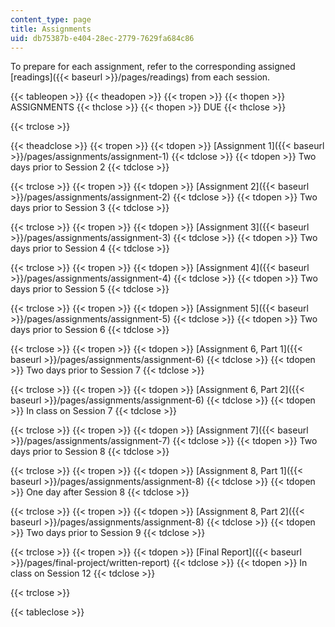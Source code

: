 ```yaml
---
content_type: page
title: Assignments
uid: db75387b-e404-28ec-2779-7629fa684c86
---
```


To prepare for each assignment, refer to the corresponding assigned [readings]({{< baseurl >}}/pages/readings) from each session.

{{< tableopen >}}
{{< theadopen >}}
{{< tropen >}}
{{< thopen >}}
ASSIGNMENTS
{{< thclose >}}
{{< thopen >}}
DUE
{{< thclose >}}

{{< trclose >}}

{{< theadclose >}}
{{< tropen >}}
{{< tdopen >}}
[Assignment 1]({{< baseurl >}}/pages/assignments/assignment-1)
{{< tdclose >}}
{{< tdopen >}}
Two days prior to Session 2
{{< tdclose >}}

{{< trclose >}}
{{< tropen >}}
{{< tdopen >}}
[Assignment 2]({{< baseurl >}}/pages/assignments/assignment-2)
{{< tdclose >}}
{{< tdopen >}}
Two days prior to Session 3
{{< tdclose >}}

{{< trclose >}}
{{< tropen >}}
{{< tdopen >}}
[Assignment 3]({{< baseurl >}}/pages/assignments/assignment-3)
{{< tdclose >}}
{{< tdopen >}}
Two days prior to Session 4
{{< tdclose >}}

{{< trclose >}}
{{< tropen >}}
{{< tdopen >}}
[Assignment 4]({{< baseurl >}}/pages/assignments/assignment-4)
{{< tdclose >}}
{{< tdopen >}}
Two days prior to Session 5
{{< tdclose >}}

{{< trclose >}}
{{< tropen >}}
{{< tdopen >}}
[Assignment 5]({{< baseurl >}}/pages/assignments/assignment-5)
{{< tdclose >}}
{{< tdopen >}}
Two days prior to Session 6
{{< tdclose >}}

{{< trclose >}}
{{< tropen >}}
{{< tdopen >}}
[Assignment 6, Part 1]({{< baseurl >}}/pages/assignments/assignment-6)
{{< tdclose >}}
{{< tdopen >}}
Two days prior to Session 7
{{< tdclose >}}

{{< trclose >}}
{{< tropen >}}
{{< tdopen >}}
[Assignment 6, Part 2]({{< baseurl >}}/pages/assignments/assignment-6)
{{< tdclose >}}
{{< tdopen >}}
In class on Session 7
{{< tdclose >}}

{{< trclose >}}
{{< tropen >}}
{{< tdopen >}}
[Assignment 7]({{< baseurl >}}/pages/assignments/assignment-7)
{{< tdclose >}}
{{< tdopen >}}
Two days prior to Session 8
{{< tdclose >}}

{{< trclose >}}
{{< tropen >}}
{{< tdopen >}}
[Assignment 8, Part 1]({{< baseurl >}}/pages/assignments/assignment-8)
{{< tdclose >}}
{{< tdopen >}}
One day after Session 8
{{< tdclose >}}

{{< trclose >}}
{{< tropen >}}
{{< tdopen >}}
[Assignment 8, Part 2]({{< baseurl >}}/pages/assignments/assignment-8)
{{< tdclose >}}
{{< tdopen >}}
Two days prior to Session 9
{{< tdclose >}}

{{< trclose >}}
{{< tropen >}}
{{< tdopen >}}
[Final Report]({{< baseurl >}}/pages/final-project/written-report)
{{< tdclose >}}
{{< tdopen >}}
In class on Session 12
{{< tdclose >}}

{{< trclose >}}

{{< tableclose >}}